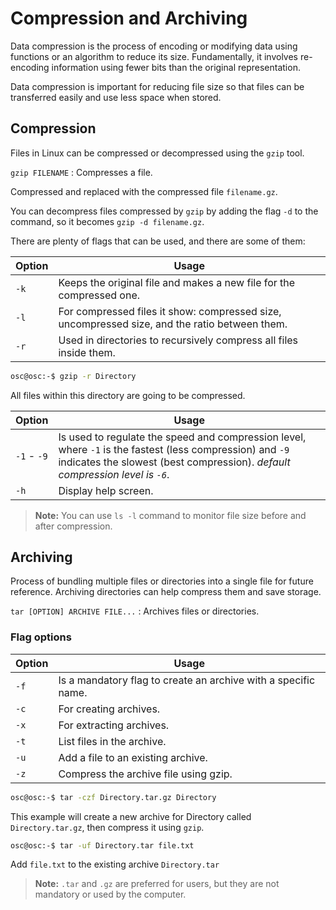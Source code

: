 # Compression and Archiving

Data compression is the process of encoding or modifying data using functions or an algorithm to reduce its size. Fundamentally, it involves re-encoding information using fewer bits than the original representation.

Data compression is important for reducing file size so that files can be transferred easily and use less space when stored.

## Compression

Files in Linux can be compressed or decompressed using the `gzip` tool.

`gzip FILENAME`
: Compresses a file.

Compressed and replaced with the compressed file `filename.gz`.

You can decompress files compressed by `gzip` by adding the flag `-d` to the command, so it becomes `gzip -d filename.gz`.

There are plenty of flags that can be used, and there are some of them:

| Option | Usage |
|--------|-------|
| `-k` | Keeps the original file and makes a new file for the compressed one. |
| `-l` | For compressed files it show: compressed size, uncompressed size, and the ratio between them. |
| `-r` | Used in directories to recursively compress all files inside them. |

```bash
osc@osc:-$ gzip -r Directory
```

All files within this directory are going to be compressed.

| Option | Usage |
|--------|-------|
|`-1` - `-9` | Is used to regulate the speed and compression level, where `-1` is the fastest (less compression) and `-9` indicates the slowest (best compression). *default compression level is `-6`*.
| `-h` | Display help screen. |

> **Note:**  You can use `ls -l` command to monitor file size before and after compression.

## Archiving

Process of bundling multiple files or directories into a single file for future reference. Archiving directories can help compress them and save storage.

`tar [OPTION] ARCHIVE FILE...`
: Archives files or directories.

### Flag options

| Option | Usage |
|--------|-------|
| `-f` | Is a mandatory flag to create an archive with a specific name. |
| `-c` | For creating archives. |
| `-x` | For extracting archives. |
| `-t` | List files in the archive. |
| `-u` | Add a file to an existing archive. |
| `-z` | Compress the archive file using gzip. |

```bash
osc@osc:-$ tar -czf Directory.tar.gz Directory
```

This example will create a new archive for Directory called `Directory.tar.gz`, then compress it using `gzip`.

```bash
osc@osc:-$ tar -uf Directory.tar file.txt
```

Add `file.txt` to the existing archive `Directory.tar`

> **Note:** `.tar` and `.gz` are preferred for users, but they are not mandatory or used by the computer.
